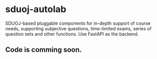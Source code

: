 # sduoj-autolab

SDUOJ-based pluggable components for in-depth support of course needs, supporting subjective questions, time-limited exams, series of question sets and other functions. Use FastAPI as the backend.


## Code is comming soon.
